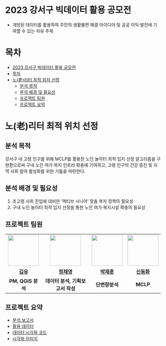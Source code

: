 # 2023 강서구 빅데이터 활용 공모전

   - 개방된 데이터를 활용하여 주민의 생활불편 해결 아이디어 및 공공 이익·발전에 기여할 수 있는 자유 주제

# 목차

- [2023 강서구 빅데이터 활용 공모전](#2023-강서구-빅데이터-활용-공모전)
- [목차](#목차)
- [노(老)리터 최적 위치 선정](#노老리터-최적-위치-선정)
  - [분석 목적](#분석-목적)
  - [분석 배경 및 필요성](#분석-배경-및-필요성)
  - [프로젝트 팀원](#프로젝트-팀원)
  - [프로젝트 요약](#프로젝트-요약)

# 노(老)리터 최적 위치 선정

## 분석 목적

강서구 내 고령 인구를 위해 MCLP를 활용한 노인 놀이터 최적 입지 선정 알고리즘을 구현함으로써 구내 노인 여가·복지 인프라 확충에 기여하고, 고령 인구의 건강 증진 및 지역 사회 참여 활성화를 위한 기틀을 마련한다.

## 분석 배경 및 필요성

1. 초고령 사회 진입에 대비한 ‘액티브 시니어’ 맞춤 복지 정책의 필요성
2. 구내 노인 놀이터 최적 입지 선정을 통한 노인 여가·복지시설 확충의 필요성

## 프로젝트 팀원
<table>
  <tr>
    <td align="center"><a href="https://github.com/kimyoo04"><img src="https://avatars.githubusercontent.com/u/58503130?v=4" width="100px;"></td>
    <td align="center"><a href="https://github.com/chae-zero"><img src="https://avatars.githubusercontent.com/u/115343657?v=4" width="100px;"></td>
    <td align="center"><a href="https://github.com/jh0811a"><img src="https://avatars.githubusercontent.com/u/118657206?v=4" width="100px;"></td>
    <td align="center"><a href="https://github.com/dhshin1125"><img src="https://avatars.githubusercontent.com/u/123342699?v=4" width="100px;"></td>
  </tr>
  <tr>
    <td align="center"><b><a href="https://github.com/kimyoo04">김유</a></b></td>
    <td align="center"><b><a href="https://github.com/chae-zero">정채영</a></b></td>
    <td align="center"><b><a href="https://github.com/jh0811a">박재훈</a></b></td>
    <td align="center"><b><a href="https://github.com/dhshin1125">신동화</a></b></td>
  </tr>
  <tr>
    <td align="center"><b>PM, QGIS 분석</b></td>
    <td align="center"><b>데이터 분석, 기획보고서 작성</b></td>
    <td align="center"><b>단변량분석</b></td>
    <td align="center"><b>MCLP</b></td>
  </tr>
</table>


## 프로젝트 요약

- [분석 보고서](https://github.com/kimyoo04/Gangseo-gu-Analysis/blob/main/%EB%B6%84%EC%84%9D%20%EB%B3%B4%EA%B3%A0%EC%84%9C.pdf)
- [활용 데이터](https://github.com/kimyoo04/Gangseo-gu-Analysis/tree/main/data)
- [데이터 시각화 코드](https://github.com/kimyoo04/Gangseo-gu-Analysis/tree/main/results)
- [시각화 이미지](https://github.com/kimyoo04/Gangseo-gu-Analysis/tree/main/images)
